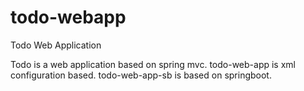 # todo-webapp
Todo Web Application

Todo is a web application based on spring mvc.
todo-web-app is xml configuration based.
todo-web-app-sb is based on springboot.
